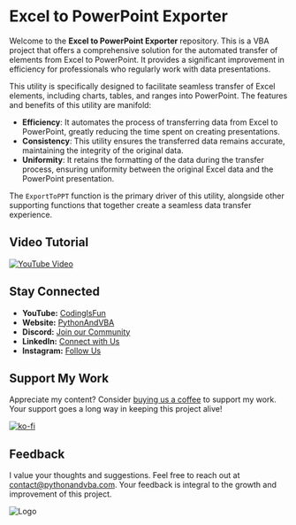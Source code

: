 # Excel to PowerPoint Exporter

Welcome to the **Excel to PowerPoint Exporter** repository. This is a VBA project that offers a comprehensive solution for the automated transfer of elements from Excel to PowerPoint. It provides a significant improvement in efficiency for professionals who regularly work with data presentations.

This utility is specifically designed to facilitate seamless transfer of Excel elements, including charts, tables, and ranges into PowerPoint. The features and benefits of this utility are manifold:

- **Efficiency**: It automates the process of transferring data from Excel to PowerPoint, greatly reducing the time spent on creating presentations.
- **Consistency**: This utility ensures the transferred data remains accurate, maintaining the integrity of the original data.
- **Uniformity**: It retains the formatting of the data during the transfer process, ensuring uniformity between the original Excel data and the PowerPoint presentation.

The `ExportToPPT` function is the primary driver of this utility, alongside other supporting functions that together create a seamless data transfer experience.

## Video Tutorial
[![YouTube Video](https://img.youtube.com/vi/19RTTg5Kw0w/0.jpg)](https://youtu.be/19RTTg5Kw0w)

## Stay Connected
- **YouTube:** [CodingIsFun](https://youtube.com/c/CodingIsFun)
- **Website:** [PythonAndVBA](https://pythonandvba.com)
- **Discord:** [Join our Community](https://pythonandvba.com/discord)
- **LinkedIn:** [Connect with Us](https://www.linkedin.com/in/sven-bosau/)
- **Instagram:** [Follow Us](https://www.instagram.com/sven_bosau/)

## Support My Work
Appreciate my content? Consider [buying us a coffee](https://pythonandvba.com/coffee-donation) to support my work. Your support goes a long way in keeping this project alive!

[![ko-fi](https://ko-fi.com/img/githubbutton_sm.svg)](https://pythonandvba.com/coffee-donation)

## Feedback
I value your thoughts and suggestions. Feel free to reach out at contact@pythonandvba.com. Your feedback is integral to the growth and improvement of this project.

![Logo](https://www.pythonandvba.com/banner-img)
